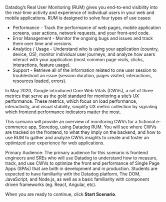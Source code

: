 Datadog’s Real User Monitoring (RUM) gives you end-to-end visibility into the real-time activity and experience of individual users in your web and mobile applications. RUM is designed to solve four types of use cases:

<ul style="max-width: 75vw;  margin: auto;">
<li>Performance - Track the performance of web pages, mobile application screens, user actions, network requests, and your front-end code.</li>
<li>Error Management - Monitor the ongoing bugs and issues and track them over time and versions.</li>
<li>Analytics / Usage - Understand who is using your application (country, device, OS), monitor individual user journeys, and analyze how users interact with your application (most common page visits, clicks, interactions, feature usage).</li>
<li>Support - Retrieve all of the information related to one user session to troubleshoot an issue (session duration, pages visited, interactions, resources loaded, errors).</li>
</ul>

In May 2020, Google introduced Core Web Vitals (CWVs), a set of three metrics that serve as the gold standard for monitoring a site’s UX performance. These metrics, which focus on load performance, interactivity, and visual stability, simplify UX metric collection by signaling which frontend performance indicators matter the most.

This scenario will provide an overview of monitoring CWVs for a fictional e-commerce app, Storedog, using Datadog RUM. You will see where CWVs are tracked on the frontend, to what they imply on the backend, and how to use RUM to gather and analyze CWVs insights to create and foster an optimized user experience for web applications. 

Primary Audience: The primary audience for this scenario is frontend engineers and SREs who will use Datadog to understand how to measure, track, and use CWVs to optimize the front end performance of Single Page Apps (SPAs) that are both in development and in production. Students are expected to have familiarity with the Datadog platform, The DOM, JavaScript, and Node.js, as well as a basic familiarity with component driven frameworks (eg. React, Angular, etc).

When you are ready to continue, click **Start Scenario**.